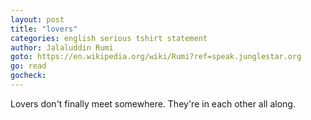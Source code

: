 ```yaml
---
layout: post
title: "lovers"
categories: english serious tshirt statement
author: Jalaluddin Rumi
goto: https://en.wikipedia.org/wiki/Rumi?ref=speak.junglestar.org
go: read
gocheck:
---
```

Lovers don't finally meet somewhere. They're in each other all along.
